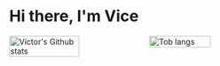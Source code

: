 # Hi there, I'm Vice 
<div style="display: flex;">
    <img style="width: 50%; height: 100%" src="https://github-readme-stats.vercel.app/api?username=mceazy2700&show_icons=true&theme=radical" alt="Victor's Github   stats"/>
<img style="width: 47%" src="https://github-readme-stats.vercel.app/api/top-langs/?username=mceazy2700&layout=compact" alt="Tob langs"/>
</div>

